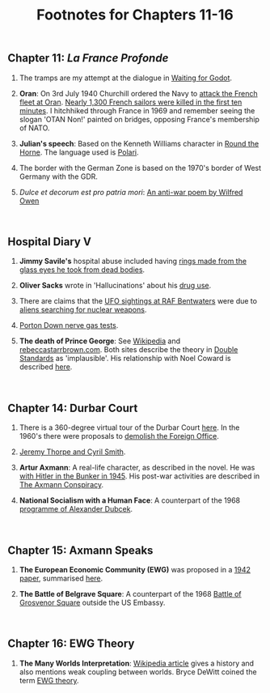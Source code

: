 ﻿---
layout: post
title: Footnotes for Chapters 11-16
category: references
---




## Chapter 11:  *La France Profonde*

1. The tramps are my attempt at the dialogue in [Waiting for Godot](https://en.wikipedia.org/wiki/Waiting_for_Godot).

2. **Oran**: On 3rd July 1940 Churchill ordered the Navy to [attack the French fleet at Oran](https://en.wikipedia.org/wiki/Attack_on_Mers-el-K%C3%A9bir). [Nearly 1,300 French sailors were killed in the first ten minutes](https://thehistoryproject.co.uk/posts.php?id=163). I hitchhiked through France in 1969 and remember seeing the slogan 'OTAN Non!' painted on bridges, opposing France's membership of NATO.

3. **Julian's speech**: Based on the Kenneth Williams character in [Round the Horne](https://www.bbc.co.uk/mediacentre/proginfo/2015/34/julian-and-sandy). The language used is [Polari](https://www.keele.ac.uk/media/keeleuniversity/equaldiversity/polari.pdf).

4. The border with the German Zone is based on the 1970's border of West Germany with the GDR.

5. *Dulce et decorum est pro patria mori*: [An anti-war poem by Wilfred Owen](https://en.wikipedia.org/wiki/Dulce_et_decorum_est_pro_patria_mori)


<br/>

## Hospital Diary V

1. **Jimmy Savile's** hospital abuse included having [rings made from the glass eyes he took from dead bodies](https://www.huffingtonpost.co.uk/entry/jimmy-saville-glass-eye-rings_n_5532464).

2. **Oliver Sacks** wrote in 'Hallucinations' about his [drug use](https://www.washingtonpost.com/news/arts-and-entertainment/wp/2015/08/30/oliver-sacks-psychedelic-drugs-taught-me-what-the-mind-is-capable-of/).

3. There are claims that the [UFO sightings at RAF Bentwaters](https://en.wikipedia.org/wiki/Lakenheath-Bentwaters_incident) were due to [aliens searching for nuclear weapons](https://www.examinerlive.co.uk/news/west-yorkshire-news/scholes-ufo-expert-claims-raf-11348762). 

4. [Porton Down nerve gas tests](https://www.theguardian.com/science/2004/may/06/science.research).

5. **The death of Prince George**: See [Wikipedia](https://en.wikipedia.org/wiki/Prince_George,_Duke_of_Kent#Death) and [rebeccastarrbrown.com](https://rebeccastarrbrown.com/2017/08/25/the-death-of-george-duke-of-kent/). Both sites describe the theory in [Double Standards](https://www.amazon.co.uk/Double-Standards-Rudolf-Hess-Cover-Up/dp/0751532207) as 'implausible'. His relationship with Noel Coward is described [here](http://asketchofthepast.com/2013/10/24/if-love-were-all-noel-coward-and-prince-george/).

<br/>

## Chapter 14: Durbar Court

1. There is a 360-degree virtual tour of the Durbar Court [here](https://blogs.fco.gov.uk/fco-virtual-tour/). In the 1960's there were proposals to [demolish the Foreign Office](https://en.wikipedia.org/wiki/Foreign_and_Commonwealth_Office#Foreign_and_Commonwealth_Office_Main_Building).

2. [Jeremy Thorpe and Cyril Smith](https://www.dailymail.co.uk/news/article-3715496/The-sickest-Establishment-cover-great-good-let-Jeremy-Thorpe-away-sex-abuse-gave-green-light-monsters-like-Cyril-Smith-Jimmy-Savile.html).

3. **Artur Axmann**: A real-life character, as described in the novel. He was [with Hitler in the Bunker in 1945](https://en.wikipedia.org/wiki/Artur_Axmann). His post-war activities are described in [The Axmann Conspiracy](https://www.amazon.co.uk/Axmann-Conspiracy-Scott-Andrew-Selby/dp/0425253686).

4. **National Socialism with a Human Face**: A counterpart of the 1968 [programme of Alexander Dubcek](https://en.wikipedia.org/wiki/Socialism_with_a_human_face).

<br/>

## Chapter 15: Axmann Speaks

1. **The European Economic Community (EWG)** was proposed in a [1942 paper](http://www.jar2.com/Files/Nazism/The_Europeische_Wirtschaftsgemeinchaft_Berlin_1942.pdf), summarised [here](https://briefingsforbrexit.com/striking-similarities-the-origins-of-the-european-economic-community/).

2. **The Battle of Belgrave Square**: A counterpart of the 1968 [Battle of Grosvenor Square](https://www.theguardian.com/world/2018/mar/11/battle-of-grosvenor-square-50-years-vietnam-protest-donald-macintyre) outside the US Embassy.

<br/>

## Chapter 16: EWG Theory

1. **The Many Worlds Interpretation**: [Wikipedia article](https://en.wikipedia.org/wiki/Many-worlds_interpretation) gives a history and also mentions weak coupling between worlds. Bryce DeWitt coined the term [EWG theory](https://link.springer.com/article/10.1007/s13194-011-0023-9).

<br/>

